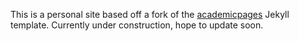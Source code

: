 This is a personal site based off a fork of the [academicpages](https://github.com/academicpages/academicpages.github.io) Jekyll template. Currently under construction, hope to update soon.


